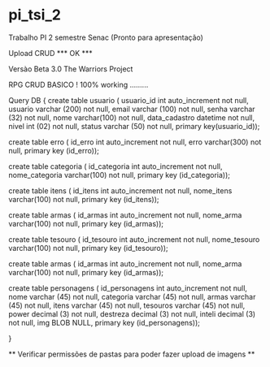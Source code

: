 # pi_tsi_2
Trabalho PI 2 semestre Senac (Pronto para apresentação)

Upload CRUD *** OK *** 

Versào Beta 3.0
The Warriors Project 

RPG CRUD BASICO !
100% working .........


Query DB {
create table usuario (
usuario_id int auto_increment not null,
usuario varchar (200) not null,
email varchar (100) not null,
senha varchar (32) not null,
nome varchar(100) not null,
data_cadastro datetime not null,
nivel int (02) not null,
status varchar (50) not null,
primary key(usuario_id));

create table erro (
id_erro int auto_increment not null,
erro varchar(300) not null,
primary key (id_erro));

create table categoria (
id_categoria int auto_increment not null,
nome_categoria varchar(100) not null,
primary key (id_categoria));

create table itens (
id_itens int auto_increment not null,
nome_itens varchar(100) not null,
primary key (id_itens));

create table armas (
id_armas int auto_increment not null,
nome_arma varchar(100) not null,
primary key (id_armas));

create table tesouro (
id_tesouro int auto_increment not null,
nome_tesouro varchar(100) not null,
primary key (id_tesouro));

create table armas (
id_armas int auto_increment not null,
nome_arma varchar(100) not null,
primary key (id_armas));

create table personagens (
id_personagens int auto_increment not null,
nome varchar (45) not null,
categoria varchar (45) not null,
armas varchar (45) not null,
itens varchar (45) not null,
tesouros varchar (45) not null,
power decimal (3) not null,
destreza decimal (3) not null,
inteli decimal (3) not null,
img BLOB NULL,
primary key (id_personagens));

}

** Verificar permissões de pastas para poder fazer upload de imagens **


